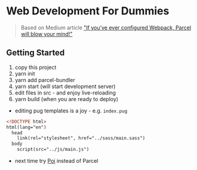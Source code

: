 # Web Development For Dummies
>Based on Medium article ["If you’ve ever configured Webpack, Parcel will blow your mind!"](https://medium.com/@ibrahimbutt/if-youve-ever-configured-webpack-parcel-will-blow-your-mind-b615468cee78)

## Getting Started


1. copy this project
2. yarn init
3. yarn add parcel-bundler
4. yarn start (will start development server)
5. edit files in src - and enjoy live-reloading
6. yarn build (when you are ready to deploy)


- editing pug templates is a joy - e.g. `index.pug`

```HTML
<!DOCTYPE html>
html(lang="en")
  head
    link(rel="stylesheet", href="../sass/main.sass")
  body
    script(src="../js/main.js")
```

- next time try [Poi](https://poi.js.org/) instead of Parcel
